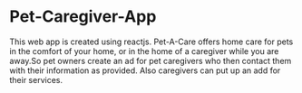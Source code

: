 # Pet-Caregiver-App
This web app is created using reactjs. Pet-A-Care offers home care for pets in the comfort of your home, or in the home of a caregiver while you are away.So pet owners create an ad for pet caregivers who then contact them with their information as provided. Also caregivers can put up an add for their services.

